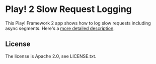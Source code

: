 # Play! 2 Slow Request Logging

This Play! Framework 2 app shows how to log slow requests including async segments.
Here's a [more detailed description](http://inoio.de/blog/2014/12/13/how-to-log-slow-requests-with-play2/).

## License

The license is Apache 2.0, see LICENSE.txt.